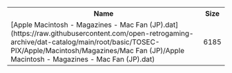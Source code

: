 <table>
<tr><th>Name</th><th>Size</th></tr>
<tr><td>[Apple Macintosh - Magazines - Mac Fan (JP).dat](https://raw.githubusercontent.com/open-retrogaming-archive/dat-catalog/main/root/basic/TOSEC-PIX/Apple/Macintosh/Magazines/Mac Fan (JP)/Apple Macintosh - Magazines - Mac Fan (JP).dat)</td><td>6185</td></tr>
</table>
